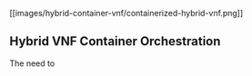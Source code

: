 [[images/hybrid-container-vnf/containerized-hybrid-vnf.png]]
## Hybrid VNF Container Orchestration 

The need to